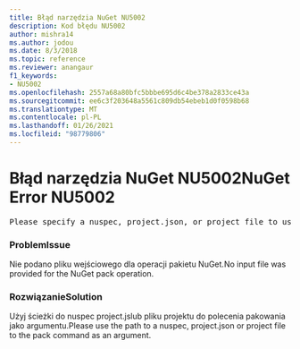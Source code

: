 ```yaml
---
title: Błąd narzędzia NuGet NU5002
description: Kod błędu NU5002
author: mishra14
ms.author: jodou
ms.date: 8/3/2018
ms.topic: reference
ms.reviewer: anangaur
f1_keywords:
- NU5002
ms.openlocfilehash: 2557a68a80bfc5bbbe695d6c4be378a2833ce43a
ms.sourcegitcommit: ee6c3f203648a5561c809db54ebeb1d0f0598b68
ms.translationtype: MT
ms.contentlocale: pl-PL
ms.lasthandoff: 01/26/2021
ms.locfileid: "98779806"
---
```

# <a name="nuget-error-nu5002"></a><span data-ttu-id="7089b-103">Błąd narzędzia NuGet NU5002</span><span class="sxs-lookup"><span data-stu-id="7089b-103">NuGet Error NU5002</span></span>
<pre>Please specify a nuspec, project.json, or project file to use.</pre>

### <a name="issue"></a><span data-ttu-id="7089b-104">Problem</span><span class="sxs-lookup"><span data-stu-id="7089b-104">Issue</span></span>

<span data-ttu-id="7089b-105">Nie podano pliku wejściowego dla operacji pakietu NuGet.</span><span class="sxs-lookup"><span data-stu-id="7089b-105">No input file was provided for the NuGet pack operation.</span></span>


### <a name="solution"></a><span data-ttu-id="7089b-106">Rozwiązanie</span><span class="sxs-lookup"><span data-stu-id="7089b-106">Solution</span></span>

<span data-ttu-id="7089b-107">Użyj ścieżki do nuspec project.jslub pliku projektu do polecenia pakowania jako argumentu.</span><span class="sxs-lookup"><span data-stu-id="7089b-107">Please use the path to a nuspec, project.json or project file to the pack command as an argument.</span></span>

